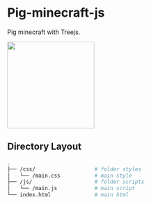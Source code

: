 # Pig-minecraft-js

Pig minecraft with Treejs.

<img src="https://image.ibb.co/hv98RF/Screenshot_at_2017_04_05_11_09_04.png" width="200">

## Directory Layout

```bash
.
├── /css/                   # folder styles
│   └── /main.css           # main style
├── /js/                    # folder scripts
│   └── /main.js            # main script
└── index.html              # main html
```

